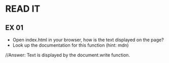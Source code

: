 # READ IT
## EX 01
* Open index.html in your browser, how is the text displayed on the page?
* Look up the documentation for this function (hint: mdn)

//Answer: Text is displayed by the  document.write function. 